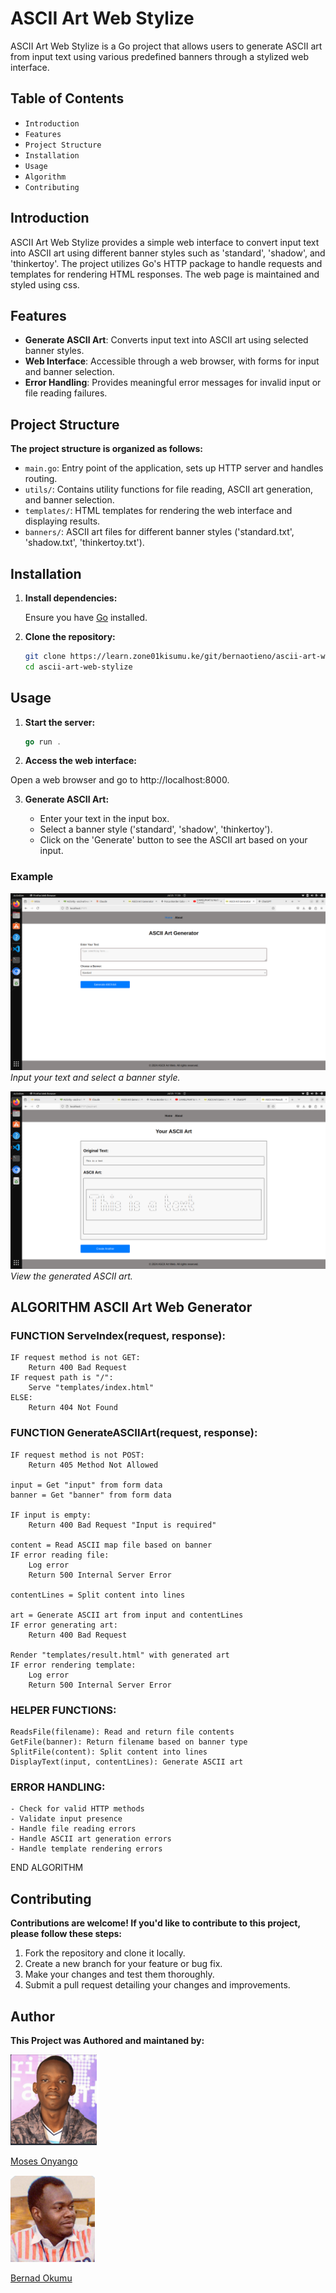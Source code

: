 # ASCII Art Web Stylize

ASCII Art Web Stylize is a Go project that allows users to generate ASCII art from input text using various predefined banners through a stylized web interface.

## Table of Contents
- `Introduction`
- `Features`
- `Project Structure`
- `Installation`
- `Usage`
- `Algorithm`
- `Contributing`

## Introduction

ASCII Art Web Stylize provides a simple web interface to convert input text into ASCII art using different banner styles such as 'standard', 'shadow', and 'thinkertoy'. The project utilizes Go's HTTP package to handle requests and templates for rendering HTML responses. The web page is maintained and styled using css.

## Features

- **Generate ASCII Art**: Converts input text into ASCII art using selected banner styles.
- **Web Interface**: Accessible through a web browser, with forms for input and banner selection.
- **Error Handling**: Provides meaningful error messages for invalid input or file reading failures.


## Project Structure
**The project structure is organized as follows:**

* `main.go`: Entry point of the application, sets up HTTP server and handles routing.
* `utils/`: Contains utility functions for file reading, ASCII art generation, and banner selection.
* `templates/`: HTML templates for rendering the web interface and displaying results.
* `banners/`: ASCII art files for different banner styles ('standard.txt', 'shadow.txt', 'thinkertoy.txt').

## Installation
1. **Install dependencies:**

    Ensure you have [Go](https://go.dev/doc/install) installed.

2. **Clone the repository:**

   ```bash
   git clone https://learn.zone01kisumu.ke/git/bernaotieno/ascii-art-web-stylize
   cd ascii-art-web-stylize
   ```

 ## Usage

1. **Start the server:**
    ```go
    go run .
    ```

2. **Access the web interface:**

Open a web browser and go to http://localhost:8000.

3. **Generate ASCII Art:**

    * Enter your text in the input box.
    * Select a banner style ('standard', 'shadow', 'thinkertoy').
    * Click on the 'Generate' button to see the ASCII art based on your input.

### Example

![Input Form](static/images/screenshots/input_form.png)
*Input your text and select a banner style.*


![Generated Art](static/images/screenshots/generated_art.png)
*View the generated ASCII art.*

## ALGORITHM ASCII Art Web Generator

### FUNCTION ServeIndex(request, response):
    IF request method is not GET:
        Return 400 Bad Request
    IF request path is "/":
        Serve "templates/index.html"
    ELSE:
        Return 404 Not Found

### FUNCTION GenerateASCIIArt(request, response):
    IF request method is not POST:
        Return 405 Method Not Allowed
    
    input = Get "input" from form data
    banner = Get "banner" from form data
    
    IF input is empty:
        Return 400 Bad Request "Input is required"
    
    content = Read ASCII map file based on banner
    IF error reading file:
        Log error
        Return 500 Internal Server Error
    
    contentLines = Split content into lines
    
    art = Generate ASCII art from input and contentLines
    IF error generating art:
        Return 400 Bad Request
    
    Render "templates/result.html" with generated art
    IF error rendering template:
        Log error
        Return 500 Internal Server Error

### HELPER FUNCTIONS:
    ReadsFile(filename): Read and return file contents
    GetFile(banner): Return filename based on banner type
    SplitFile(content): Split content into lines
    DisplayText(input, contentLines): Generate ASCII art

### ERROR HANDLING:
    - Check for valid HTTP methods
    - Validate input presence
    - Handle file reading errors
    - Handle ASCII art generation errors
    - Handle template rendering errors

END ALGORITHM


## Contributing
**Contributions are welcome! If you'd like to contribute to this project, please follow these steps:**

1. Fork the repository and clone it locally.
2. Create a new branch for your feature or bug fix.
3. Make your changes and test them thoroughly.
4. Submit a pull request detailing your changes and improvements.

## Author
**This Project was Authored and maintaned by:**

 ![image](/images/moses.png)

 [Moses Onyango](https://learn.zone01kisumu.ke/git/moonyango) 


 ![ben](/images/bernad.png)

 [Bernad Okumu](https://learn.zone01kisumu.ke/git/bernaotieno)

